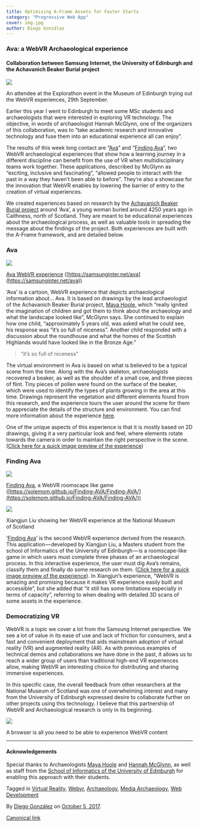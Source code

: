 ```yaml
---
title: Optimising A-Frame Assets for Faster Starts
category: "Progressive Web App"
cover: img.jpg
author: Diego González
---
```


### Ava: a WebVR Archaeological experience

#### Collaboration between Samsung Internet, the University of Edinburgh and the Achavanich Beaker Burial project

![](https://cdn-images-1.medium.com/max/800/1*dplcrkrKnO40CZRo3XEdNA.jpeg)

An attendee at the Explorathon event in the Museum of Edinburgh trying out the WebVR experiences, 29th September.

Earlier this year I went to Edinburgh to meet some MSc students and archaeologists that were interested in exploring VR technology. The objective, in words of archaeologist Hannah McGlynn, one of the organizers of this collaboration, was to “take academic research and innovative technology and fuse them into an educational experience all can enjoy”.

The results of this week long contact are “[Ava](https://samsunginter.net/ava)” and “[Finding Ava](http://playground.eca.ed.ac.uk/~s1600400/aframe/)”, two WebVR archaeological experiences that show how a learning journey in a different discipline can benefit from the use of VR when multidisciplinary teams work together. These applications, described by McGlynn as “exciting, inclusive and fascinating”, “allowed people to interact with the past in a way they haven’t been able to before”. They’re also a showcase for the innovation that WebVR enables by lowering the barrier of entry to the creation of virtual experiences.

We created experiences based on research by the [Achavanich Beaker Burial project](https://achavanichbeakerburial.wordpress.com/) around ‘Ava’, a young woman buried around 4250 years ago in Caithness, north of Scotland. They are meant to be educational experiences about the archaeological process, as well as valuable tools in spreading the message about the findings of the project. Both experiences are built with the A-Frame framework, and are detailed below.

### Ava

![](https://cdn-images-1.medium.com/max/2000/1*O-Ns2zj-dc2oPPR9gK66Gg.png)

[Ava WebVR experience](https://samsunginter.net/ava) ([https://samsunginter.net/ava](https://samsunginter.net/ava))

‘Ava’ is a cartoon, WebVR experience that depicts archaeological information about… Ava. It is based on drawings by the lead archaeologist of the Achavanich Beaker Burial project, [Maya Hoole,](https://twitter.com/MayaHoole) which “really ignited the imagination of children and got them to think about the archaeology and what the landscape looked like”, McGlynn says. She continued to explain how one child, “approximately 5 years old, was asked what he could see, his response was “it’s so full of niceness”. Another child responded with a discussion about the roundhouse and what the homes of the Scottish Highlands would have looked like in the Bronze Age.”

> “it’s so full of niceness”

The virtual environment in Ava is based on what is believed to be a typical scene from the time. Along with the Ava’s skeleton, archaeologists recovered a beaker, as well as the shoulder of a small cow, and three pieces of flint. Tiny pieces of pollen were found on the surface of the beaker, which were used to identify the types of plants growing in the area at this time. Drawings represent the vegetation and different elements found from this research, and the experience tours the user around the scene for them to appreciate the details of the structure and environment. You can find more information about the experience [here](https://samsunginter.net/ava/info.html).

One of the unique aspects of this experience is that it is mostly based on 2D drawings, giving it a very particular look and feel, where elements rotate towards the camera in order to maintain the right perspective in the scene. ([Click here for a quick image preview of the experience](http://bubble.pictures/?pic=https://cdn-images-1.medium.com/max/2000/1*O-Ns2zj-dc2oPPR9gK66Gg.png))

### Finding Ava

![](https://cdn-images-1.medium.com/max/2000/1*Yt061C_23tLjNhXLVLlXaQ.png)

[Finding Ava](https://solemom.github.io/Finding-AVA/Finding-AVA/), a WebVR roomscape like game ([https://solemom.github.io/Finding-AVA/Finding-AVA/](https://solemom.github.io/Finding-AVA/Finding-AVA/))

![](https://cdn-images-1.medium.com/max/600/1*A2TlhuR7hAxpt9nyxuk8Cw.jpeg)

Xiangjun Liu showing her WebVR experience at the National Museum of Scotland

‘[Finding Ava](https://solemom.github.io/Finding-AVA/Finding-AVA/)’ is the second WebVR experience derived from the research. This application — developed by Xiangjun Liu, a Masters student from the school of Informatics of the University of Edinburgh — is a roomscape-like game in which users must complete three phases of an archaeological process. In this interactive experience, the user must dig Ava’s remains, classify them and finally do some research on them. ([Click here for a quick image preview of the experience](http://bubble.pictures/?pic=https://cdn-images-1.medium.com/max/2000/1*Yt061C_23tLjNhXLVLlXaQ.png)). In Xiangjun’s experience, “WebVR is amazing and promising because it makes VR experience easily built and accessible”, but she added that “it still has some limitations especially in terms of capacity”, referring to when dealing with detailed 3D scans of some assets in the experience.

### Democratizing VR

WebVR is a topic we cover a lot from the Samsung Internet perspective. We see a lot of value in its ease of use and lack of friction for consumers, and a fast and convenient deployment that aids mainstream adoption of virtual reality (VR) and augmented reality (AR). As with previous examples of technical demos and collaborations we have done in the past, it allows us to reach a wider group of users than traditional high-end VR experiences allow, making WebVR an interesting choice for distributing and sharing immersive experiences.

In this specific case, the overall feedback from other researchers at the National Museum of Scotland was one of overwhelming interest and many from the University of Edinburgh expressed desire to collaborate further on other projects using this technology. I believe that this partnership of WebVR and Archaeological research is only in its beginning.

![](https://cdn-images-1.medium.com/max/800/1*fFwny7gwOWQOc12zUAyXaQ.png)

A browser is all you need to be able to experience WebVR content

* * *

#### Acknowledgements

Special thanks to Archaeologists [Maya Hoole](https://twitter.com/MayaHoole) and [Hannah McGlynn](https://twitter.com/HKMMcGlynn), as well as staff from the [School of Informatics of the University of Edinburgh](http://www.ed.ac.uk/informatics) for enabling this approach with their students.

Tagged in [Virtual Reality](https://medium.com/tag/virtual-reality), [Webvr](https://medium.com/tag/webvr), [Archaeology](https://medium.com/tag/archaeology), [Media Archaeology](https://medium.com/tag/media-archaeology), [Web Development](https://medium.com/tag/web-development)

By [Diego González](https://medium.com/@diekus) on [October 5, 2017](https://medium.com/p/3ab36d912657).

[Canonical link](https://medium.com/@diekus/ava-a-webvr-archaeological-experience-3ab36d912657)
